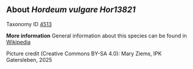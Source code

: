 **About *Hordeum vulgare Hor13821***
-------------------------
Taxonomy ID [4513](https://www.uniprot.org/taxonomy/4513)

**More information**
General information about this species can be found in [Wikipedia](https://en.wikipedia.org/wiki/Barley)

Picture credit (Creative Commons BY-SA 4.0): Mary Ziems, IPK Gatersleben, 2025